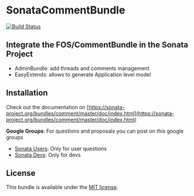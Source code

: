SonataCommentBundle
===================

[![Build Status](https://api.travis-ci.org/sonata-project/SonataCommentBundle.png)](https://travis-ci.org/sonata-project/SonataCommentBundle)

Integrate the FOS/CommentBundle in the Sonata Project
-----------------------------------------------------

- AdminBundle: add threads and comments management
- EasyExtends: allows to generate Application level model

Installation
------------

Check out the documentation on [https://sonata-project.org/bundles/comment/master/doc/index.html](https://sonata-project.org/bundles/comment/master/doc/index.html)

**Google Groups**: For questions and proposals you can post on this google groups

* [Sonata Users](https://groups.google.com/group/sonata-users): Only for user questions
* [Sonata Devs](https://groups.google.com/group/sonata-devs): Only for devs

License
-------

This bundle is available under the [MIT license](Resources/meta/LICENSE).